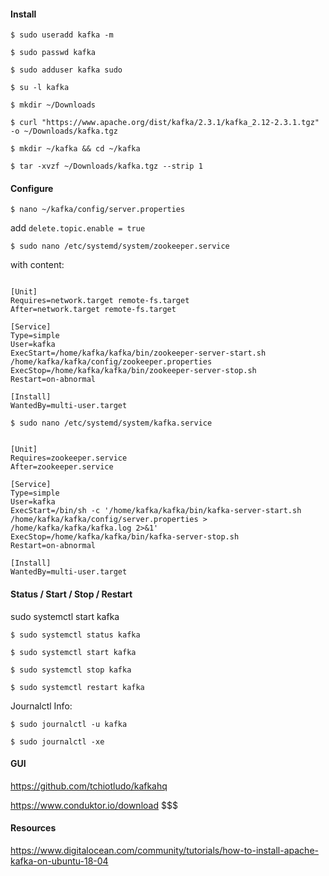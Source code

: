 #### Install

``$ sudo useradd kafka -m``

``$ sudo passwd kafka``

``$ sudo adduser kafka sudo``

``$ su -l kafka``

``$ mkdir ~/Downloads``

``$ curl "https://www.apache.org/dist/kafka/2.3.1/kafka_2.12-2.3.1.tgz" -o ~/Downloads/kafka.tgz``

``$ mkdir ~/kafka && cd ~/kafka``

``$ tar -xvzf ~/Downloads/kafka.tgz --strip 1``

#### Configure

``$ nano ~/kafka/config/server.properties``

add ``delete.topic.enable = true``

``$ sudo nano /etc/systemd/system/zookeeper.service``

with content:

```

[Unit]
Requires=network.target remote-fs.target
After=network.target remote-fs.target

[Service]
Type=simple
User=kafka
ExecStart=/home/kafka/kafka/bin/zookeeper-server-start.sh /home/kafka/kafka/config/zookeeper.properties
ExecStop=/home/kafka/kafka/bin/zookeeper-server-stop.sh
Restart=on-abnormal

[Install]
WantedBy=multi-user.target

```

``$ sudo nano /etc/systemd/system/kafka.service``

```

[Unit]
Requires=zookeeper.service
After=zookeeper.service

[Service]
Type=simple
User=kafka
ExecStart=/bin/sh -c '/home/kafka/kafka/bin/kafka-server-start.sh /home/kafka/kafka/config/server.properties > /home/kafka/kafka/kafka.log 2>&1'
ExecStop=/home/kafka/kafka/bin/kafka-server-stop.sh
Restart=on-abnormal

[Install]
WantedBy=multi-user.target

```

#### Status / Start / Stop / Restart
sudo systemctl start kafka

``$ sudo systemctl status kafka``

``$ sudo systemctl start kafka``

``$ sudo systemctl stop kafka``

``$ sudo systemctl restart kafka``

Journalctl Info:

``$ sudo journalctl -u kafka``

``$ sudo journalctl -xe``

#### GUI

https://github.com/tchiotludo/kafkahq

https://www.conduktor.io/download $$$

#### Resources

https://www.digitalocean.com/community/tutorials/how-to-install-apache-kafka-on-ubuntu-18-04
